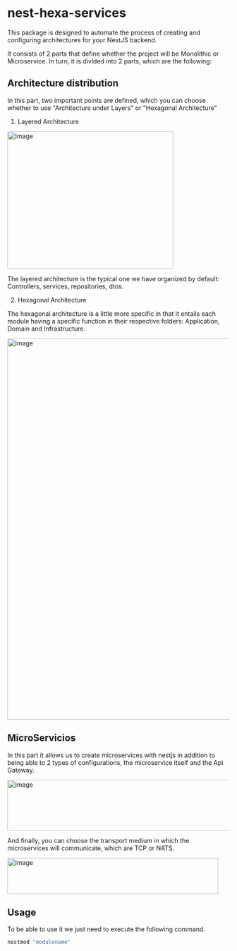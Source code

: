 # nest-hexa-services

This package is designed to automate the process of creating and configuring architectures for your NestJS backend.

It consists of 2 parts that define whether the project will be Monolithic or Microservice. In turn, it is divided into 2 parts, which are the following:

## Architecture distribution

In this part, two important points are defined, which you can choose whether to use "Architecture under Layers" or "Hexagonal Architecture"

1. Layered Architecture

<img width="376" height="312" alt="image" src="https://github.com/user-attachments/assets/33791c3f-b1b7-4acd-bdf2-4ad43743cfa5" />

The layered architecture is the typical one we have organized by default: Controllers, services, repositories, dtos.

2. Hexagonal Architecture

The hexagonal architecture is a little more specific in that it entails each module having a specific function in their respective folders: Application, Domain and Infrastructure.

<img width="668" height="865" alt="image" src="https://github.com/user-attachments/assets/ec866588-4572-4736-8c62-6926caa90d25" />


## MicroServicios

In this part it allows us to create microservices with nestjs in addition to being able to 2 types of configurations, the microservice itself and the Api Gateway.

<img width="605" height="115" alt="image" src="https://github.com/user-attachments/assets/5ad62246-a7c1-4bb2-8f83-076b83e82e29" />

And finally, you can choose the transport medium in which the microservices will communicate, which are TCP or NATS.

<img width="478" height="82" alt="image" src="https://github.com/user-attachments/assets/9ec02cb8-6e5f-4e16-adce-d51f70472fc1" />

## Usage

To be able to use it we just need to execute the following command.

```bash
nestmod "modulename"
```
